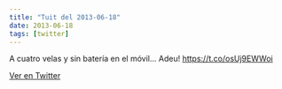 ```yaml
---
title: "Tuit del 2013-06-18"
date: 2013-06-18
tags: [twitter]
---
```


A cuatro velas y sin batería en el móvil... Adeu! https://t.co/osUj9EWWoi



[Ver en Twitter](https://twitter.com/i/web/status/347119292640264192)

